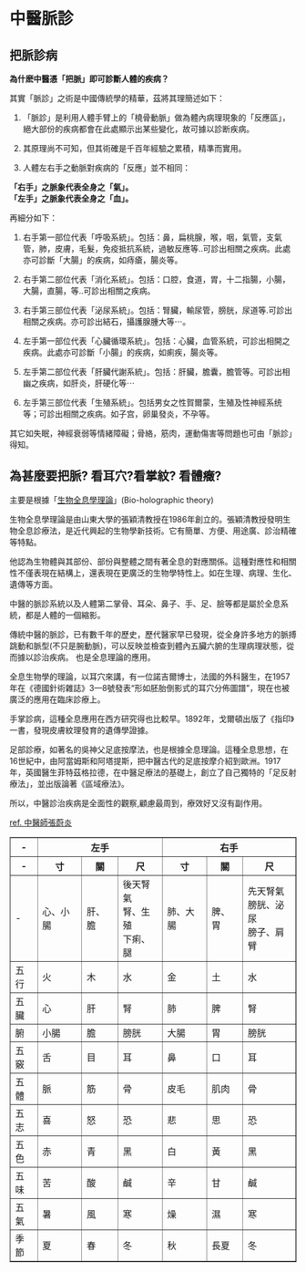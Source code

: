 # 中醫脈診

## 把脈診病
<b>為什麽中醫憑「把脈」即可診斷人體的疾病？</b>

其實「脈診」之術是中國傳統學的精華，茲將其理簡述如下：

1. 「脈診」是利用人體手臂上的「橈骨動脈」做為體內病理現象的「反應區」，絕大部份的疾病都會在此處顯示出某些變化，故可據以診断疾病。

2. 其原理尚不可知，但其術確是千百年經驗之累積，精準而實用。

3. 人體左右手之動脈對疾病的「反應」並不相同：

<b>「右手」之脈象代表全身之「氣」。</b><br>
<b>「左手」之脈象代表全身之「血」。</b>

再細分如下：

1. 右手第一部位代表「呼吸系統」。包括：鼻，扁桃腺，喉，咽，氣管，支氣管，肺，皮膚，毛髮，免疫抵抗系統，過敏反應等..可診出相關之疾病。此處亦可診斷「大腸」的疾病，如痔瘡，腸炎等。

2. 右手第二部位代表「消化系統」。包括：口腔，食道，胃，十二指腸，小腸，大腸，直腸，等..可診出相關之疾病。

3. 右手第三部位代表「泌尿系統」。包括：腎臟，輸尿管，膀胱，尿道等.可診出相關之疾病。亦可診出結石，攝護腺腫大等⋯。
 
4. 左手第一部位代表「心臟循環系統」。包括：心臟，血管系統，可診出相開之疾病。此處亦可診斷「小腸」的疾病，如痢疾，腸炎等。

5. 左手第二部位代表「肝臟代謝系統」。包括：肝臟，膽囊，膽管等。可診出相幽之疾病，如肝炎，肝硬化等⋯

6. 左手第三部位代表「生殖系統」。包括男女之性賀爾蒙，生殖及性神經系统等；可診出相關之疾病。如子宫，卵巢發炎，不孕等。

其它如失眠，神經衰弱等情緒障礙；骨絡，筋肉，運動傷害等問題也可由「脈診」得知。

## 為甚麼要把脈? 看耳穴?看掌紋? 看體癥?
主要是根據「[生物全息學理論](https://baike.baidu.com/item/%E7%94%9F%E7%89%A9%E5%85%A8%E6%81%AF%E8%AB%96/10462770#:~:text=%E5%85%A8%E6%81%AF%E8%83%9A%E5%AD%A6%E8%AF%B4%EF%BC%8C%E4%B8%80%E4%B8%AA%E4%B8%AD%E5%9B%BD,%E6%9D%A1%E8%9A%AF%E8%9A%93%E5%B0%B1%E6%98%AF%E8%BF%99%E4%B8%AA%E9%81%93%E7%90%86%E3%80%82)」(Bio-holographic theory)

生物全息學理論是由山東大學的張穎清教授在1986年創立的。張穎清教授發明生物全息診療法，是近代興起的生物學新技術。它有簡單、方便、用途廣、診治精確等特點。

他認為生物體與其部份、部份與整體之間有著全息的對應關係。這種對應性和相關性不僅表現在結構上，還表現在更廣泛的生物學特性上。如在生理、病理、生化、遺傳等方面。

中醫的脈診系統以及人體第二掌骨、耳朵、鼻子、手、足、臉等都是屬於全息系統，都是人體的一個縮影。

傳統中醫的脈診，已有數千年的歷史，歷代醫家早已發現，從全身許多地方的脈搏跳動和脈型(不只是腕動脈)，可以反映並檢查到體內五臟六腑的生理病理狀態，從而據以診治疾病。 也是全息理論的應用。

全息生物學的理論，以耳穴來講，有一位諾吉爾博士，法國的外科醫生，在1957年在《德國針術雜誌》3—8號發表“形如胚胎倒影式的耳穴分佈圖譜”，現在也被廣泛的應用在臨床診療上。

手掌診病，這種全息應用在西方研究得也比較早。1892年，戈爾頓出版了《指印》一書，發現皮膚紋理發育的遺傳學證據。

足部診療，如著名的吳神父足底按摩法，也是根據全息理論。這種全息思想，在16世紀中，由阿當姆斯和阿塔提斯，把中醫古代的足底按摩介紹到歐洲。1917年，英國醫生菲特茲格拉德，在中醫足療法的基礎上，創立了自己獨特的「足反射療法」，並出版論著《區域療法》。

所以，中醫診治疾病是全面性的觀察,顧慮最周到，療效好又沒有副作用。

[ref. 中醫師張蔚炎](中醫師張蔚炎.md)


<table border="1">
    <tr>
        <th colspan="1">-</th>
        <th colspan="3">左手</th>
        <th colspan="3">右手</th>
    </tr>
    <tr>
        <th>-</th>
        <th>寸</th>
        <th>關</th>
        <th>尺</th>
        <th>寸</th>
        <th>關</th>
        <th>尺</th>
    </tr>
    <tr>
        <td>-</td>
        <td>心、小腸</td>
        <td>肝、膽</td>
        <td>後天腎氣<br>腎、生殖<br>下痢、腿</td>
        <td>肺、大腸</td>
        <td>脾、胃</td>
        <td>先天腎氣<br>膀胱、泌尿<br>膀子、肩臂</td>
    </tr>
    <tr>
        <td>五行</td>
        <td>火</td>
        <td>木</td>
        <td>水</td>
        <td>金</td>
        <td>土</td>
        <td>水</td>
    </tr>
    <tr>
        <td>五臟</td>
        <td>心</td>
        <td>肝</td>
        <td>腎</td>
        <td>肺</td>
        <td>脾</td>
        <td>腎</td>
    </tr>
    <tr>
        <td>腑</td>
        <td>小腸</td>
        <td>膽</td>
        <td>膀胱</td>
        <td>大腸</td>
        <td>胃</td>
        <td>膀胱</td>
    </tr>
    <tr>
        <td>五竅</td>
        <td>舌</td>
        <td>目</td>
        <td>耳</td>
        <td>鼻</td>
        <td>口</td>
        <td>耳</td>
    </tr>
    <tr>
        <td>五體</td>
        <td>脈</td>
        <td>筋</td>
        <td>骨</td>
        <td>皮毛</td>
        <td>肌肉</td>
        <td>骨</td>
    </tr>
    <tr>
        <td>五志</td>
        <td>喜</td>
        <td>怒</td>
        <td>恐</td>
        <td>悲</td>
        <td>思</td>
        <td>恐</td>
    </tr>
    <tr>
        <td>五色</td>
        <td>赤</td>
        <td>青</td>
        <td>黑</td>
        <td>白</td>
        <td>黃</td>
        <td>黑</td>
    </tr>
    <tr>
        <td>五味</td>
        <td>苦</td>
        <td>酸</td>
        <td>鹹</td>
        <td>辛</td>
        <td>甘</td>
        <td>鹹</td>
    </tr>
    <tr>
        <td>五氣</td>
        <td>暑</td>
        <td>風</td>
        <td>寒</td>
        <td>燥</td>
        <td>濕</td>
        <td>寒</td>
    </tr>
    <tr>
        <td>季節</td>
        <td>夏</td>
        <td>春</td>
        <td>冬</td>
        <td>秋</td>
        <td>長夏</td>
        <td>冬</td>
    </tr>
</table>